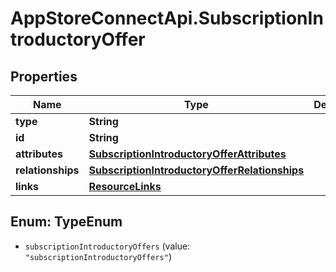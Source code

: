 # AppStoreConnectApi.SubscriptionIntroductoryOffer

## Properties

Name | Type | Description | Notes
------------ | ------------- | ------------- | -------------
**type** | **String** |  | 
**id** | **String** |  | 
**attributes** | [**SubscriptionIntroductoryOfferAttributes**](SubscriptionIntroductoryOfferAttributes.md) |  | [optional] 
**relationships** | [**SubscriptionIntroductoryOfferRelationships**](SubscriptionIntroductoryOfferRelationships.md) |  | [optional] 
**links** | [**ResourceLinks**](ResourceLinks.md) |  | [optional] 



## Enum: TypeEnum


* `subscriptionIntroductoryOffers` (value: `"subscriptionIntroductoryOffers"`)




